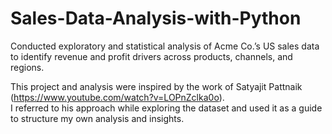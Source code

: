 # Sales-Data-Analysis-with-Python
Conducted exploratory and statistical analysis of Acme Co.’s US sales data to identify revenue and profit drivers across products, channels, and regions. 

This project and analysis were inspired by the work of Satyajit Pattnaik (https://www.youtube.com/watch?v=LOPnZclka0o).  
I referred to his approach while exploring the dataset and used it as a guide to structure my own analysis and insights.  
